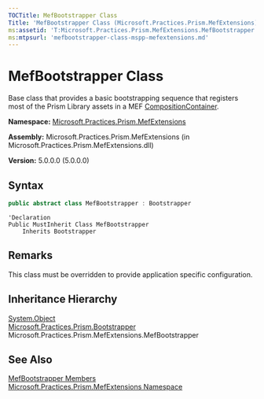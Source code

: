 ```yaml
---
TOCTitle: MefBootstrapper Class
Title: 'MefBootstrapper Class (Microsoft.Practices.Prism.MefExtensions)'
ms:assetid: 'T:Microsoft.Practices.Prism.MefExtensions.MefBootstrapper'
ms:mtpsurl: 'mefbootstrapper-class-mspp-mefextensions.md'
---
```


# MefBootstrapper Class

Base class that provides a basic bootstrapping sequence that registers most of the Prism Library assets in a MEF [CompositionContainer](http://msdn.microsoft.com/en-us/library/dd833553).

**Namespace:** [Microsoft.Practices.Prism.MefExtensions](/patterns-practices/reference/mspp-mefextensions-namespace)

**Assembly:** Microsoft.Practices.Prism.MefExtensions (in Microsoft.Practices.Prism.MefExtensions.dll)

**Version:** 5.0.0.0 (5.0.0.0)

## Syntax
```C#
public abstract class MefBootstrapper : Bootstrapper
```

```VB
'Declaration
Public MustInherit Class MefBootstrapper
	Inherits Bootstrapper
```

## Remarks

 This class must be overridden to provide application specific configuration.

## Inheritance Hierarchy

[System.Object](http://msdn.microsoft.com/en-us/library/e5kfa45b)  
  [Microsoft.Practices.Prism.Bootstrapper](/patterns-practices/reference/bootstrapper-class-mspp)  
    Microsoft.Practices.Prism.MefExtensions.MefBootstrapper

## See Also

[MefBootstrapper Members](/patterns-practices/reference/mefbootstrapper-members-mspp-mefextensions)<br/>
[Microsoft.Practices.Prism.MefExtensions Namespace](/patterns-practices/reference/mspp-mefextensions-namespace)<br/>